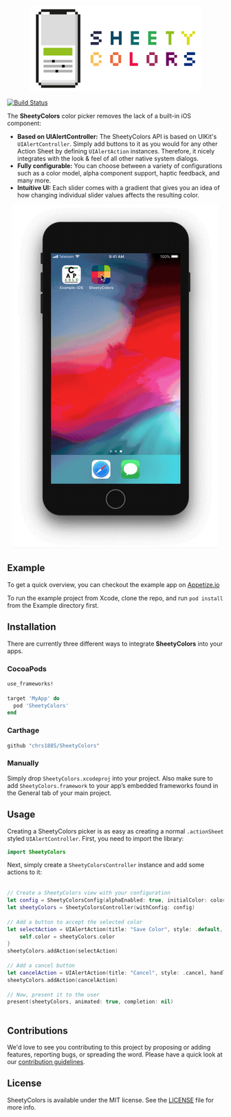 <p align="center">
  <img src="./Documentation/sheetycolors.png" width="400">
</p>

[![Build Status](https://app.bitrise.io/app/e955e72e7da4b8c0/status.svg?token=wOm6zBpCFw7ZeP8gJdDE_A&branch=develop)](https://app.bitrise.io/app/e955e72e7da4b8c0)

The **SheetyColors** color picker removes the lack of a built-in iOS component:

- **Based on UIAlertController:** The SheetyColors API is based on UIKit's `UIAlertController`. Simply add buttons to it as you would for any other Action Sheet by defining `UIAlertAction` instances. Therefore, it nicely integrates with the look & feel of all other native system dialogs.
- **Fully configurable:** You can choose between a variety of configurations such as a color model, alpha component support, haptic feedback, and many more.
- **Intuitive UI:** Each slider comes with a gradient that gives you an idea of how changing individual slider values affects the resulting color.

<p align="center">
  <img src="./Documentation/sheetycolors_demo.gif">
</p>

## Example
To get a quick overview, you can checkout the example app on [Appetize.io](https://appetize.io/embed/gggkv26ep4xn6819f181ffqxpw?device=iphonex&scale=75&autoplay=false&orientation=portrait&deviceColor=black)

To run the example project from Xcode, clone the repo, and run `pod install` from the Example directory first.

## Installation

There are currently three different ways to integrate **SheetyColors** into your apps.

### CocoaPods

```ruby
use_frameworks!

target 'MyApp' do
  pod 'SheetyColors'
end
```

### Carthage

```ruby
github "chrs1885/SheetyColors"
```

### Manually

Simply drop `SheetyColors.xcodeproj` into your project. Also make sure to add
`SheetyColors.framework` to your app’s embedded frameworks found in the General tab of your main project.

## Usage

Creating a SheetyColors picker is as easy as creating a normal `.actionSheet` styled `UIAlertController`. First, you need to import the library:

```swift
import SheetyColors
```

Next, simply create a `SheetyColorsController` instance and add some actions to it:

```swift

// Create a SheetyColors view with your configuration
let config = SheetyColorsConfig(alphaEnabled: true, initialColor: color, hapticFeedbackEnabled: true, title: "Create a color", type: .rgb)
let sheetyColors = SheetyColorsController(withConfig: config)

// Add a button to accept the selected color
let selectAction = UIAlertAction(title: "Save Color", style: .default, handler: { _ in
	self.color = sheetyColors.color
}
sheetyColors.addAction(selectAction)

// Add a cancel button
let cancelAction = UIAlertAction(title: "Cancel", style: .cancel, handler: nil)
sheetyColors.addAction(cancelAction)

// Now, present it to the user
present(sheetyColors, animated: true, completion: nil)
        
```

## Contributions

We'd love to see you contributing to this project by proposing or adding features, reporting bugs, or spreading the word. Please have a quick look at our [contribution guidelines](./.github/CONTRIBUTING.md).

## License

SheetyColors is available under the MIT license. See the [LICENSE](LICENSE) file for more info.
